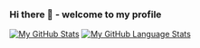 ### Hi there 👋 - welcome to my profile

[![My GitHub Stats](https://github-readme-stats.vercel.app/api/?username=sherilynv&count_private=true&theme=tokyonight&showicons=true)]()
[![My GitHub Language Stats](https://github-readme-stats.vercel.app/api/top-langs/?username=sherilynv&langs_count=5&theme=tokyonight)]()
<!--
**sherilynv/sherilynv** is a ✨ _special_ ✨ repository because its `README.md` (this file) appears on your GitHub profile.

Here are some ideas to get you started:

- 🔭 I’m currently working on ...
- 🌱 I’m currently learning ...
- 👯 I’m looking to collaborate on ...
- 🤔 I’m looking for help with ...
- 💬 Ask me about ...
- 📫 How to reach me: ...
- 😄 Pronouns: ...
- ⚡ Fun fact: ...
-->
